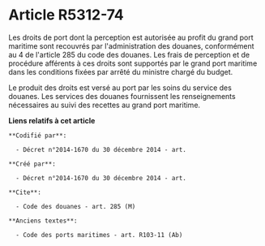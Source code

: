 # Article R5312-74

Les droits de port dont la perception est autorisée au profit du grand port maritime sont recouvrés par l'administration des
douanes, conformément au 4 de l'article 285 du code des douanes. Les frais de perception et de procédure afférents à ces
droits sont supportés par le grand port maritime dans les conditions fixées par arrêté du ministre chargé du budget.

Le produit des droits est versé au port par les soins du service des douanes. Les services des douanes fournissent les
renseignements nécessaires au suivi des recettes au grand port maritime.

**Liens relatifs à cet article**

	**Codifié par**:

	  - Décret n°2014-1670 du 30 décembre 2014 - art.

	**Créé par**:

	  - Décret n°2014-1670 du 30 décembre 2014 - art.

	**Cite**:

	  - Code des douanes - art. 285 (M)

	**Anciens textes**:

	  - Code des ports maritimes - art. R103-11 (Ab)
